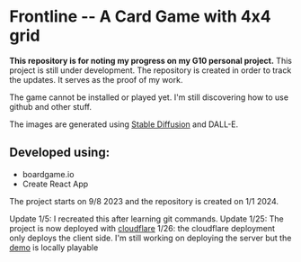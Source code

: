 # Frontline -- A Card Game with 4x4 grid
**This repository is for noting my progress on my G10 personal project.**
This project is still under development. The repository is created in order to track the updates. It serves as the proof of my work. 

The game cannot be installed or played yet. I'm still discovering how to use github and other stuff. 

The images are generated using [Stable Diffusion](https://civitai.com/models/27259/tmnd-mix) and DALL-E. 

## Developed using:
- boardgame.io
- Create React App

The project starts on 9/8 2023 and the repository is created on 1/1 2024.

Update 1/5: I recreated this after learning git commands. 
Update 1/25: The project is now deployed with [cloudflare](https://frontline-the-card-game.pages.dev)
1/26: the cloudflare deployment only deploys the client side. I'm still working on deploying the server but the [demo](https://frontline-the-card-game.pages.dev/demo) is locally playable